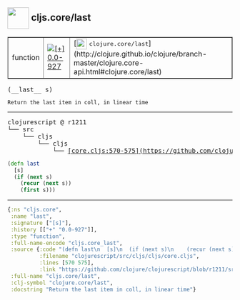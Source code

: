 ## <img width="48px" valign="middle" src="http://i.imgur.com/Hi20huC.png"> cljs.core/last

 <table border="1">
<tr>
<td>function</td>
<td><a href="https://github.com/cljsinfo/api-refs/tree/0.0-927"><img valign="middle" alt="[+] 0.0-927" src="https://img.shields.io/badge/+-0.0--927-lightgrey.svg"></a> </td>
<td>
[<img height="24px" valign="middle" src="http://i.imgur.com/1GjPKvB.png"> <samp>clojure.core/last</samp>](http://clojure.github.io/clojure/branch-master/clojure.core-api.html#clojure.core/last)
</td>
</tr>
</table>

 <samp>
(__last__ s)<br>
</samp>

```
Return the last item in coll, in linear time
```

---

 <pre>
clojurescript @ r1211
└── src
    └── cljs
        └── cljs
            └── <ins>[core.cljs:570-575](https://github.com/clojure/clojurescript/blob/r1211/src/cljs/cljs/core.cljs#L570-L575)</ins>
</pre>

```clj
(defn last
  [s]
  (if (next s)
    (recur (next s))
    (first s)))
```


---

```clj
{:ns "cljs.core",
 :name "last",
 :signature ["[s]"],
 :history [["+" "0.0-927"]],
 :type "function",
 :full-name-encode "cljs.core_last",
 :source {:code "(defn last\n  [s]\n  (if (next s)\n    (recur (next s))\n    (first s)))",
          :filename "clojurescript/src/cljs/cljs/core.cljs",
          :lines [570 575],
          :link "https://github.com/clojure/clojurescript/blob/r1211/src/cljs/cljs/core.cljs#L570-L575"},
 :full-name "cljs.core/last",
 :clj-symbol "clojure.core/last",
 :docstring "Return the last item in coll, in linear time"}

```
